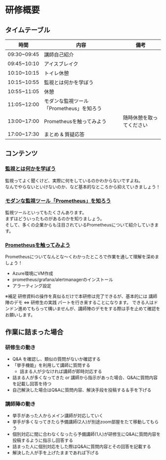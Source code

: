 # 研修概要

## タイムテーブル

| 時間            | 内容                        |  備考            |
| ------------- | ------------------------- | ------------ |
| 09:30~09:45 | 講師自己紹介                |              |
| 09:45~10:10 | アイスブレイク                |              |
| 10:10~10:15 | トイレ休憩                |              |
| 10:15~10:55 | 監視とは何かを学ぼう                |              |
| 10:55~11:05 | 休憩                |              |
| 11:05~12:00 | モダンな監視ツール「Prometheus」を知ろう   |             |
| 13:00~17:00 | Prometheusを触ってみよう      | 随時休憩を取ってください  |
| 17:00~17:30 | まとめ & 質疑応答                |              |

## コンテンツ

### [監視とは何かを学ぼう](./overview/)

監視ってよく聞くけど、実際に何をしているのかわからないですよね。  
なんでやらないといけないのか、など基本的なところから抑えていきましょう！

### [モダンな監視ツール「Prometheus」を知ろう](./overview/monitoring.md)

監視ツールといってもたくさんあります。  
まずはどういったものがあるのかを知りましょう。  
そして、多くの企業からも注目されているPrometheusについて紹介していきます。

### [Prometheusを触ってみよう](./tutorial/iaas_building.md)

Prometheusについてなんとな〜くわかったところで作業を通して理解を深めましょう！

- Azure環境にVM作成
- prometheus/grafana/alertmanagerのインストール
- アラーティング設定

※補足
研修資料の操作を真似るだけで本研修は完了できるが、基本的には 講師陣のデモ ⇔ 研修生の実践 パートを行き来することになります。
できる人はドンドン進めてもらって構いませんが、講師陣のデモをする際は手を止めて確認をお願いします。

## 作業に詰まった場合
### 研修生の動き
- Q&A を確認し、類似の質問がないか確認する
- 「挙手機能」を利用して講師に質問する
  - 詰まる人が少なければ講師が即時対応する
- 詰まる人が多くなってきた or 講師から指示があった場合、Q&Aに質問内容を記載し回答を待つ
- 自己解決した場合はQ&Aに質問内容、解決手段を投稿する＆手を下げる

### 講師陣の動き
- 挙手があった人からメイン講師が対応していく
- 挙手が多くなってきたら予備講師(2人)が別途zoom部屋をたて移動してもらう
- 個別対応に間に合わなくなったら予備講師(1人)が研修生にQ&Aに質問内容を投稿するように指示し回答する
- 詰まった人に個別対応をした際はQ&Aに質問内容とその回答を記載する
- 解決した人が手を上げたままであれば下げる
